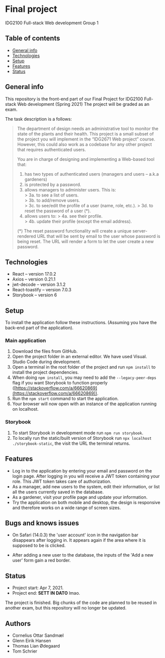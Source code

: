 # Final project
IDG2100 Full-stack Web development
Group 1

## Table of contents
* [General info](#general-info)
* [Technologies](#technologies)
* [Setup](#setup)
* [Features](#features)
* [Status](#status)

## General info
This repository is the front-end part of our Final Project for IDG2100 Full-stack Web development (Spring 2021) The project will be graded as an exam.

The task description is a follows:

> The department of design needs an administrative tool to monitor the
> state of the plants and their health.  This project is a small subset
> of the project you will implement in the “IDG2671 Web project” course.
> However, this could also work as a codebase for any other project that
> requires authenticated users.
> 
> You are in charge of designing and implementing a Web-based tool that:
> 
>  1. has two types of authenticated users (managers and users – a.k.a gardeners)
>  2. is protected by a password.
>  3. allows managers to administer users. This is: 	 
	>  3a. to see a list of users. 	 
	>  3b. to add/remove users.	 
	>  3c. to see/edit the profile of a user (name, role, etc.).
	>  3d. to reset the password of a user (*).
> 4. allows users to: 
	> 4a. see their profile.	
	> 4b. update their profile (except the email address).
> 
> (*) The reset password functionality will create a unique
> server-rendered URL that will be sent by email to the user whose
> password is being reset. The URL will render a form to let the user
> create a new password.

## Technologies
* React – version 17.0.2
* Axios – version 0.21.1
* jwt-decode – version 3.1.2
* React-toastify – version 7.0.3
* Storybook – version 6

## Setup
To install the application follow these instructions. (Assuming you have the back-end part of the application).

### Main application
 1. Download the files from GitHub.
 2. Open the project folder in an external editor. We have used Visual.
    Studio Code during development.
 3. Open a terminal in the root folder of the project and run `npm install` to install the project dependencies.
 4. When doing `npm install`, you may need to add the `--legacy-peer-deps` flag if you want Storybook to function properly ([https://stackoverflow.com/a/66620869](https://stackoverflow.com/a/66620869)).
 5. Run the `npm start` command to start the application.
 6. Your browser will now open with an instance of the application running on localhost.

 ### Storybook
 1. To start Storybook in development mode run `npm run storybook`.
 2. To locally run the static/built version of Storybook run `npx localhost ./storybook-static`, the visit the URL the terminal returns.

## Features

 - Log in to the application by entering your email and password on the login page. After logging in you will receive a JWT token containing your role. This JWT token takes care of authorization.
 - As a manager, add new users to the system, edit their information, or list all the users currently saved in the database.
 - As a gardener, visit your profile page and update your information.
 - Try the application on both mobile and desktop, the design is responsive and therefore works on a wide range of screen sizes.

## Bugs and knows issues

 - On Safari (14.0.3) the 'user account' icon in the navigation bar
   disappears after logging in. It appears again if the area where it is
   supposed to be is clicked.
   
 - After adding a new user to the database, the inputs of the 'Add a new
   user' form gain a red border.

## Status

 - Project start: Apr 7, 2021.
 - Project end: **SETT IN DATO** lmao.

The project is finished. Big chunks of the code are planned to be reused in another exam, but this repository will no longer be updated.

## Authors

 - Cornelius Ottar Sandmæl
 - Glenn Eirik Hansen
 - Thomas Lian Ødegaard
 - Tom Schrier
